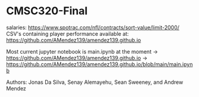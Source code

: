 # CMSC320-Final
salaries: https://www.spotrac.com/nfl/contracts/sort-value/limit-2000/
CSV's containing player performance available at: https://github.com/AMendez139/amendez139.github.io

Most current jupyter notebook is main.ipynb at the moment
-> https://github.com/AMendez139/amendez139.github.io
  -> https://github.com/AMendez139/amendez139.github.io/blob/main/main.ipynb

Authors: Jonas Da Silva, Senay Alemayehu, Sean Sweeney, and Andrew Mendez
